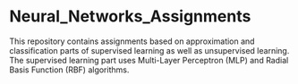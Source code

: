 # Neural_Networks_Assignments

This repository contains assignments based on approximation and classification parts of supervised learning as well as unsupervised learning.
The supervised learning part uses Multi-Layer Perceptron (MLP) and Radial Basis Function (RBF) algorithms.

